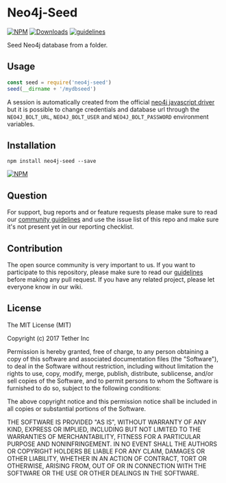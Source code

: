 # Neo4j-Seed

[![NPM](https://img.shields.io/npm/v/neo4j-seed.svg)](https://www.npmjs.com/package/neo4j-seed)
[![Downloads](https://img.shields.io/npm/dm/neo4j-seed.svg)](http://npm-stat.com/charts.html?package=neo4j-seed)
[![guidelines](https://tether.github.io/contribution-guide/badge-guidelines.svg)](https://github.com/tether/contribution-guide)

Seed Neo4j database from a folder.

## Usage

```js
const seed = require('neo4j-seed')
seed(__dirname + '/mydbseed')
```

A session is automatically created from the official [neo4j javascript driver](https://github.com/neo4j/neo4j-javascript-driver) but it is possible to change credentials and database url through the `NEO4J_BOLT_URL`, `NEO4J_BOLT_USER` and `NEO4J_BOLT_PASSWORD` environment variables.


## Installation

```shell
npm install neo4j-seed --save
```

[![NPM](https://nodei.co/npm/neo4j-seed.png)](https://nodei.co/npm/neo4j-seed/)


## Question

For support, bug reports and or feature requests please make sure to read our
<a href="https://github.com/tether/contribution-guide/blob/master/community.md" target="_blank">community guidelines</a> and use the issue list of this repo and make sure it's not present yet in our reporting checklist.

## Contribution

The open source community is very important to us. If you want to participate to this repository, please make sure to read our <a href="https://github.com/tether/contribution-guide" target="_blank">guidelines</a> before making any pull request. If you have any related project, please let everyone know in our wiki.

## License

The MIT License (MIT)

Copyright (c) 2017 Tether Inc

Permission is hereby granted, free of charge, to any person obtaining a copy of this software and associated documentation files (the "Software"), to deal in the Software without restriction, including without limitation the rights to use, copy, modify, merge, publish, distribute, sublicense, and/or sell copies of the Software, and to permit persons to whom the Software is furnished to do so, subject to the following conditions:

The above copyright notice and this permission notice shall be included in all copies or substantial portions of the Software.

THE SOFTWARE IS PROVIDED "AS IS", WITHOUT WARRANTY OF ANY KIND, EXPRESS OR IMPLIED, INCLUDING BUT NOT LIMITED TO THE WARRANTIES OF MERCHANTABILITY, FITNESS FOR A PARTICULAR PURPOSE AND NONINFRINGEMENT. IN NO EVENT SHALL THE AUTHORS OR COPYRIGHT HOLDERS BE LIABLE FOR ANY CLAIM, DAMAGES OR OTHER LIABILITY, WHETHER IN AN ACTION OF CONTRACT, TORT OR OTHERWISE, ARISING FROM, OUT OF OR IN CONNECTION WITH THE SOFTWARE OR THE USE OR OTHER DEALINGS IN THE SOFTWARE.

